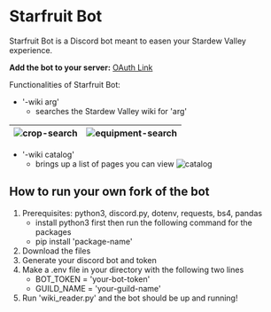 # Starfruit Bot
Starfruit Bot is a Discord bot meant to easen your Stardew Valley experience.

**Add the bot to your server:** [OAuth Link](https://discord.com/oauth2/authorize?client_id=1232793127031672904)

Functionalities of Starfruit Bot:
- '-wiki arg'
  - searches the Stardew Valley wiki for 'arg'

| ![crop-search](https://github.com/kangheel/starfruit-bot/assets/27700068/fbb28832-9a6f-4405-b323-0802c935aa0a) | ![equipment-search](https://media.discordapp.net/attachments/1184748696215224330/1233019287288021073/image.png?ex=662b9232&is=662a40b2&hm=a732d7e183377e086ee1cdea722046f59c06fdc8521393cddb6a687ae40e87f5&=&format=webp&quality=lossless) |
| -- | -- |

- '-wiki catalog'
  - brings up a list of pages you can view
![catalog](https://cdn.discordapp.com/attachments/1184748696215224330/1233020153814319134/image.png?ex=662b9301&is=662a4181&hm=a79370af9f1748c2a12fc3175603de101f8f9f6928b57166b2143804a9e83b9b&)

## How to run your own fork of the bot
1. Prerequisites: python3, discord.py, dotenv, requests, bs4, pandas
   - install python3 first then run the following command for the packages
   - pip install 'package-name'
3. Download the files
4. Generate your discord bot and token
5. Make a .env file in your directory with the following two lines
   - BOT_TOKEN = 'your-bot-token'
   - GUILD_NAME = 'your-guild-name'
6. Run 'wiki_reader.py' and the bot should be up and running!
